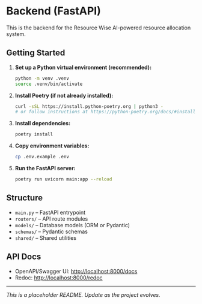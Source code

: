 # Backend (FastAPI)

This is the backend for the Resource Wise AI-powered resource allocation system.

## Getting Started

1. **Set up a Python virtual environment (recommended):**
   ```sh
   python -m venv .venv
   source .venv/bin/activate
   ```
2. **Install Poetry (if not already installed):**
   ```sh
   curl -sSL https://install.python-poetry.org | python3 -
   # or follow instructions at https://python-poetry.org/docs/#installation
   ```
3. **Install dependencies:**
   ```sh
   poetry install
   ```
4. **Copy environment variables:**
   ```sh
   cp .env.example .env
   ```
5. **Run the FastAPI server:**
   ```sh
   poetry run uvicorn main:app --reload
   ```

## Structure
- `main.py` – FastAPI entrypoint
- `routers/` – API route modules
- `models/` – Database models (ORM or Pydantic)
- `schemas/` – Pydantic schemas
- `shared/` – Shared utilities

## API Docs
- OpenAPI/Swagger UI: [http://localhost:8000/docs](http://localhost:8000/docs)
- Redoc: [http://localhost:8000/redoc](http://localhost:8000/redoc)

---

*This is a placeholder README. Update as the project evolves.*
